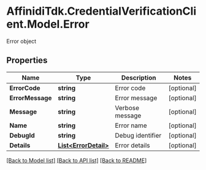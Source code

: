 # AffinidiTdk.CredentialVerificationClient.Model.Error
Error object

## Properties

Name | Type | Description | Notes
------------ | ------------- | ------------- | -------------
**ErrorCode** | **string** | Error code | [optional] 
**ErrorMessage** | **string** | Error message | [optional] 
**Message** | **string** | Verbose message | [optional] 
**Name** | **string** | Error name | [optional] 
**DebugId** | **string** | Debug identifier | [optional] 
**Details** | [**List&lt;ErrorDetail&gt;**](ErrorDetail.md) | Error details | [optional] 

[[Back to Model list]](../README.md#documentation-for-models) [[Back to API list]](../README.md#documentation-for-api-endpoints) [[Back to README]](../README.md)

